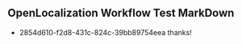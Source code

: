 ## OpenLocalization Workflow Test MarkDown
* 2854d610-f2d8-431c-824c-39bb89754eea thanks!

<!--HONumber=Aug16_HO1-->


